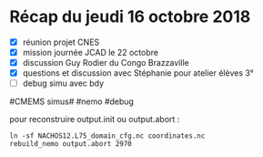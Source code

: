 # Récap du jeudi 16 octobre 2018

- [x]  réunion projet CNES
- [x]  mission journée JCAD le 22 octobre
- [x] discussion Guy Rodier du Congo Brazzaville
- [x] questions et discussion avec Stéphanie pour atelier élèves 3°
- [ ] debug simu avec bdy

#CMEMS simus# #nemo #debug

pour reconstruire output.init ou output.abort : 
```
ln -sf NACHOS12.L75_domain_cfg.nc coordinates.nc
rebuild_nemo output.abort 2970
```

